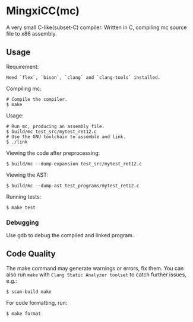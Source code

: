 # MingxiCC(mc)

A very small C-like(subset-C) compiler. Written in C, compiling mc source file to x86 assembly.

## Usage

Requirement: 

    Need `flex`, `bison`, `clang` and `clang-tools` installed.

Compiling mc:

    # Compile the compiler.
    $ make

Usage:

    # Run mc, producing an assembly file.
    $ build/mc test_src/mytest_ret12.c
    # Use the GNU toolchain to assemble and link.
    $ ./link

Viewing the code after preprocessing:

    $ build/mc --dump-expansion test_src/mytest_ret12.c

Viewing the AST:

    $ build/mc --dump-ast test_programs/mytest_ret12.c

Running tests:

    $ make test

### Debugging

Use gdb to debug the compiled and linked program.

## Code Quality

The make command may generate warnings or errors, fix them. 
You can also run `make` with `Clang Static Analyzer toolset` to catch further issues, e.g.:

    $ scan-build make

For code formatting, run:

    $ make format

